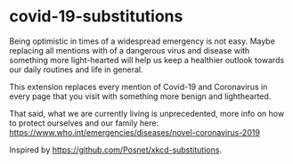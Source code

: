 covid-19-substitutions
==================

Being optimistic in times of a widespread emergency is not easy. Maybe replacing all mentions with of a dangerous virus and disease with something more light-hearted will help us keep a healthier outlook towards our daily routines and life in general.

This extension replaces every mention of Covid-19 and Coronavirus in every page that you visit with something more benign and lighthearted.

That said, what we are currently living is unprecedented, more info on how to protect ourselves and our family here: https://www.who.int/emergencies/diseases/novel-coronavirus-2019

Inspired by https://github.com/Posnet/xkcd-substitutions.

